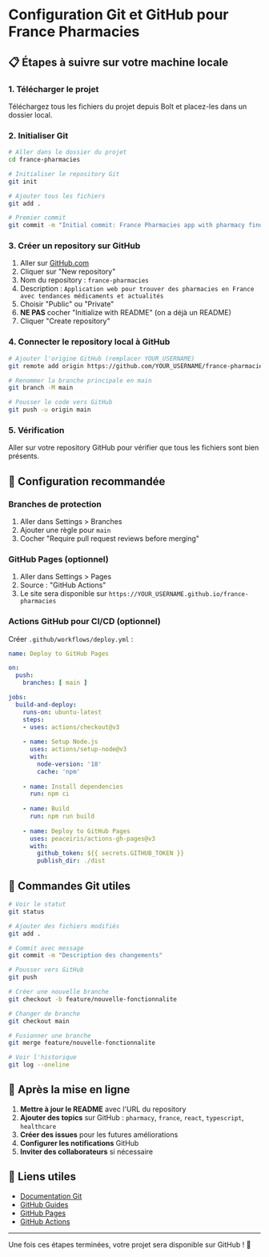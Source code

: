 # Configuration Git et GitHub pour France Pharmacies

## 📋 Étapes à suivre sur votre machine locale

### 1. Télécharger le projet
Téléchargez tous les fichiers du projet depuis Bolt et placez-les dans un dossier local.

### 2. Initialiser Git
```bash
# Aller dans le dossier du projet
cd france-pharmacies

# Initialiser le repository Git
git init

# Ajouter tous les fichiers
git add .

# Premier commit
git commit -m "Initial commit: France Pharmacies app with pharmacy finder, trends and news"
```

### 3. Créer un repository sur GitHub

1. Aller sur [GitHub.com](https://github.com)
2. Cliquer sur "New repository"
3. Nom du repository : `france-pharmacies`
4. Description : `Application web pour trouver des pharmacies en France avec tendances médicaments et actualités`
5. Choisir "Public" ou "Private"
6. **NE PAS** cocher "Initialize with README" (on a déjà un README)
7. Cliquer "Create repository"

### 4. Connecter le repository local à GitHub
```bash
# Ajouter l'origine GitHub (remplacer YOUR_USERNAME)
git remote add origin https://github.com/YOUR_USERNAME/france-pharmacies.git

# Renommer la branche principale en main
git branch -M main

# Pousser le code vers GitHub
git push -u origin main
```

### 5. Vérification
Aller sur votre repository GitHub pour vérifier que tous les fichiers sont bien présents.

## 🔧 Configuration recommandée

### Branches de protection
1. Aller dans Settings > Branches
2. Ajouter une règle pour `main`
3. Cocher "Require pull request reviews before merging"

### GitHub Pages (optionnel)
1. Aller dans Settings > Pages
2. Source : "GitHub Actions"
3. Le site sera disponible sur `https://YOUR_USERNAME.github.io/france-pharmacies`

### Actions GitHub pour CI/CD (optionnel)
Créer `.github/workflows/deploy.yml` :

```yaml
name: Deploy to GitHub Pages

on:
  push:
    branches: [ main ]

jobs:
  build-and-deploy:
    runs-on: ubuntu-latest
    steps:
    - uses: actions/checkout@v3
    
    - name: Setup Node.js
      uses: actions/setup-node@v3
      with:
        node-version: '18'
        cache: 'npm'
    
    - name: Install dependencies
      run: npm ci
    
    - name: Build
      run: npm run build
    
    - name: Deploy to GitHub Pages
      uses: peaceiris/actions-gh-pages@v3
      with:
        github_token: ${{ secrets.GITHUB_TOKEN }}
        publish_dir: ./dist
```

## 📝 Commandes Git utiles

```bash
# Voir le statut
git status

# Ajouter des fichiers modifiés
git add .

# Commit avec message
git commit -m "Description des changements"

# Pousser vers GitHub
git push

# Créer une nouvelle branche
git checkout -b feature/nouvelle-fonctionnalite

# Changer de branche
git checkout main

# Fusionner une branche
git merge feature/nouvelle-fonctionnalite

# Voir l'historique
git log --oneline
```

## 🚀 Après la mise en ligne

1. **Mettre à jour le README** avec l'URL du repository
2. **Ajouter des topics** sur GitHub : `pharmacy`, `france`, `react`, `typescript`, `healthcare`
3. **Créer des issues** pour les futures améliorations
4. **Configurer les notifications** GitHub
5. **Inviter des collaborateurs** si nécessaire

## 🔗 Liens utiles

- [Documentation Git](https://git-scm.com/doc)
- [GitHub Guides](https://guides.github.com/)
- [GitHub Pages](https://pages.github.com/)
- [GitHub Actions](https://github.com/features/actions)

---

Une fois ces étapes terminées, votre projet sera disponible sur GitHub ! 🎉